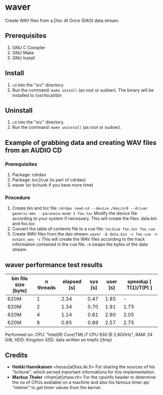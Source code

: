 # waver
Create WAV files from a Disc At Once (DAO) data stream.

## Prerequisites
1. GNU C Compiler
2. GNU Make
3. GNU Install

## Install
1. `cd` into the "src" directory.
2. Run the command: `make install` (as root or sudoer). The binary will be installed to /usr/local/bin

## Uninstall
1. `cd` into the "src" directory.
2. Run the command: `make uninstall` (as root or sudoer).

## Example of grabbing data and creating WAV files from an AUDIO CD
### Prerequisites
1. Package: cdrdao
  1. Package: toc2cue (is part of cdrdao)
2. waver (or bchunk if you have more time)

### Procedure
1. Create bin and toc file: `cdrdao read-cd --device /dev/sr0 --driver generic-mmc --paranoia-mode 3 foo.toc` Modify the device file according to your system if necessary. This will create the files: data.bin and foo.toc
2. Convert the table of contents file to a cue file: `toc2cue foo.toc foo.cue`
3. Create WAV files from the dao stream: `waver -b data.bin -c foo.cue -n output_wav -s` This will create the WAV files according to the track information contained in the cue file. -s swaps the bytes of the data stream.

## waver performance test results
| bin file size [byte]  | n threads  | elapsed [s]  | sys [s] | user [s] | speedup [ T(1)/T(P) ] |
|---|---|---|---|---|---|
| 620M  | 1  | 2.34  | 0.47 | 1.85 | - |
| 620M  | 2  | 1.34  | 0.70 | 1.91 | 1.75 |
| 620M  | 4  | 1.14  | 0.81 | 2.90 | 2.05 |
| 620M  | 8  | 0.85  | 0.89 | 2.57 | 2.75 |
Performed on: CPU: "Intel(R) Core(TM) i7 CPU 930 @ 2.80GHz", RAM: 24 GiB, HDD: Kingston SSD. data written on tmpfs (/tmp)

## Credits
* **Heikki Hannikainen** \<hessu\|at\|hes.iki.fi\> For sharing the sources of his "bchunk", which served important informations for this implementation.
* **Markus Thaler** \<tham\|at\|zhaw.ch\> For the cpuinfo header to determine the no of CPUs available on a machine and also his famous timer api "mtimer" to get timer values from the kernel.

